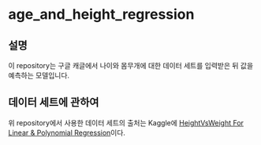 # age_and_height_regression

## 설명
이 repository는 구글 캐글에서 나이와 몸무개에 대한 데이터 세트를 입력받은 뒤 값을 예측하는 모델입니다. 
## 데이터 세트에 관하여
위 repository에서 사용한 데이터 세트의 출처는 Kaggle에 [HeightVsWeight For Linear & Polynomial Regression](https://www.kaggle.com/sakshamjn/heightvsweight-for-linear-polynomial-regression)이다.
